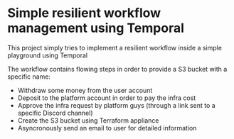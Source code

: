 # Simple resilient workflow management using Temporal

This project simply tries to implement a resilient workflow inside a simple playground using Temporal

The workflow contains flowing steps in order to provide a S3 bucket with a specific name:

* Withdraw some money from the user account
* Deposit to the platform account in order to pay the infra cost
* Approve the infra request by platform guys (through a link sent to a specific Discord channel)
* Create the S3 bucket using Terraform appliance
* Asyncronously send an email to user for detailed information
